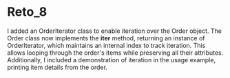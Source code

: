 # Reto_8
I added an OrderIterator class to enable iteration over the Order object. The Order class now implements the __iter__ method, returning an instance of OrderIterator, which maintains an internal index to track iteration. This allows looping through the order's items while preserving all their attributes. Additionally, I included a demonstration of iteration in the usage example, printing item details from the order.
